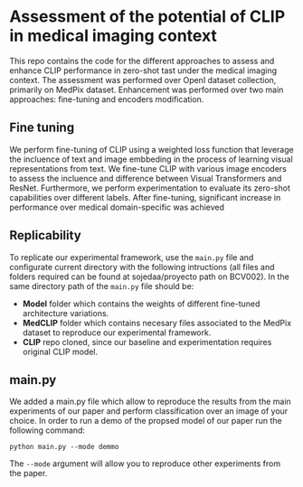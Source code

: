 # Assessment of the potential of CLIP in medical imaging context

This repo contains the code for the different approaches to assess and enhance CLIP performance in zero-shot tast under the medical imaging context. The assessment was performed over OpenI dataset collection, primarily on MedPix dataset. Enhancement was performed over two main approaches: fine-tuning and encoders modification.
## Fine tuning

We perform fine-tuning of CLIP using a weighted loss function that leverage the incluence of text and image embbeding in the process of learning visual representations from text. We fine-tune CLIP with various image encoders to assess the incluence and difference between Visual Transformers and ResNet. Furthermore, we perform experimentation to evaluate its zero-shot capabilities over different labels. After fine-tuning, significant increase in performance over medical domain-specific was achieved 

## Replicability

To replicate our experimental framework, use the ```main.py``` file and configurate current directory with the following intructions (all files and folders required can be found at sojedaa/proyecto path on BCV002). In the same directory path of the ```main.py``` file should be:
- **Model** folder which contains the weights of different fine-tuned architecture variations. 
- **MedCLIP** folder which contains necesary files associated to the MedPix dataset to reproduce our experimental framework.
- **CLIP** repo cloned, since our baseline and experimentation requires original CLIP model.

## main.py 

We added a main.py file which allow to reproduce the results from the main experiments of our paper and perform classification over an image of your choice. In order to run a demo of the propsed model of our paper run the following command:
```
python main.py --mode demmo
```
The ```--mode``` argument will allow you to reproduce other experiments from the paper.
